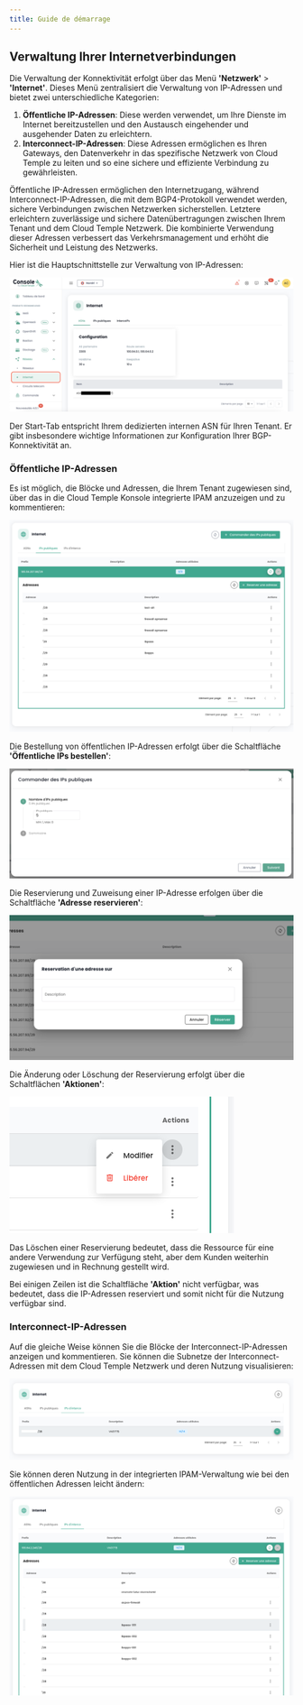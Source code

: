 ```yaml
---
title: Guide de démarrage
---
```


## Verwaltung Ihrer Internetverbindungen

Die Verwaltung der Konnektivität erfolgt über das Menü **'Netzwerk'** > **'Internet'**. Dieses Menü zentralisiert die Verwaltung von IP-Adressen und bietet zwei unterschiedliche Kategorien:

1. **Öffentliche IP-Adressen**: Diese werden verwendet, um Ihre Dienste im Internet bereitzustellen und den Austausch eingehender und ausgehender Daten zu erleichtern.
2. **Interconnect-IP-Adressen**: Diese Adressen ermöglichen es Ihren Gateways, den Datenverkehr in das spezifische Netzwerk von Cloud Temple zu leiten und so eine sichere und effiziente Verbindung zu gewährleisten.

Öffentliche IP-Adressen ermöglichen den Internetzugang, während Interconnect-IP-Adressen, die mit dem BGP4-Protokoll verwendet werden, sichere Verbindungen zwischen Netzwerken sicherstellen. Letztere erleichtern zuverlässige und sichere Datenübertragungen zwischen Ihrem Tenant und dem Cloud Temple Netzwerk. Die kombinierte Verwendung dieser Adressen verbessert das Verkehrsmanagement und erhöht die Sicherheit und Leistung des Netzwerks.

Hier ist die Hauptschnittstelle zur Verwaltung von IP-Adressen:

![](images/shiva_inet_001.png)

Der Start-Tab entspricht Ihrem dedizierten internen ASN für Ihren Tenant. Er gibt insbesondere wichtige Informationen zur Konfiguration Ihrer BGP-Konnektivität an.

### Öffentliche IP-Adressen

Es ist möglich, die Blöcke und Adressen, die Ihrem Tenant zugewiesen sind, über das in die Cloud Temple Konsole integrierte IPAM anzuzeigen und zu kommentieren:

![](images/shiva_inet_002.png)

Die Bestellung von öffentlichen IP-Adressen erfolgt über die Schaltfläche **'Öffentliche IPs bestellen'**:

![](images/shiva_inet_003.png)

Die Reservierung und Zuweisung einer IP-Adresse erfolgen über die Schaltfläche **'Adresse reservieren'**:

![](images/shiva_inet_004.png)

Die Änderung oder Löschung der Reservierung erfolgt über die Schaltflächen **'Aktionen'**:

![](images/shiva_inet_005.png)

Das Löschen einer Reservierung bedeutet, dass die Ressource für eine andere Verwendung zur Verfügung steht, aber dem Kunden weiterhin zugewiesen und in Rechnung gestellt wird.

Bei einigen Zeilen ist die Schaltfläche **'Aktion'** nicht verfügbar, was bedeutet, dass die IP-Adressen reserviert und somit nicht für die Nutzung verfügbar sind.

### Interconnect-IP-Adressen

Auf die gleiche Weise können Sie die Blöcke der Interconnect-IP-Adressen anzeigen und kommentieren. Sie können die Subnetze der Interconnect-Adressen mit dem Cloud Temple Netzwerk und deren Nutzung visualisieren:

![](images/shiva_inet_008.png)

Sie können deren Nutzung in der integrierten IPAM-Verwaltung wie bei den öffentlichen Adressen leicht ändern:

![](images/shiva_inet_007.png)